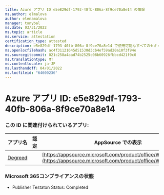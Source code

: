 ```yaml
---
title: Azure アプリ ID e5e829df-1793-40fb-806a-8f9ce70a8e14 の情報
ms.author: elmalova
author: elenamalova
manager: tonybal
ms.date: 03/31/2022
ms.topic: article
ms.service: attestation
certification_type: attested
description: e5e829df-1793-40fb-806a-8f9ce70a8e14 で使用可能なすべてのセキュリティおよびコンプライアンス情報。
ms.openlocfilehash: ac4f31121645d51530d3cb4ef59ad20a10f3f94e
ms.sourcegitcommit: 021c258a4aad74b2525c08b60926fbbcd421f0c0
ms.translationtype: MT
ms.contentlocale: ja-JP
ms.lasthandoff: 04/01/2022
ms.locfileid: "64600236"
---
```

# <a name="azure-app-id-e5e829df-1793-40fb-806a-8f9ce70a8e14"></a>Azure アプリ ID: e5e829df-1793-40fb-806a-8f9ce70a8e14


### <a name="apps-associated-with-this-id"></a>この ID に関連付けられているアプリ:
| **アプリ名** | **認定** | **AppSource での表示** |
|--------------|---------------|-----------------------|
| [Degreed](../forward/WA200003252.md) |  | [https://appsource.microsoft.com/product/office/WA200003252](https://appsource.microsoft.com/product/office/WA200003252) |

### <a name="microsoft-365-app-compliance-status"></a>Microsoft 365コンプライアンスの状態
- Publisher Testaton Status: Completed
